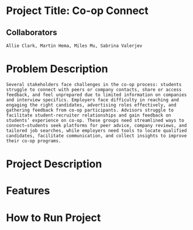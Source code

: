 # Project Title: Co-op Connect

## Collaborators
    Allie Clark, Martin Hema, Miles Mu, Sabrina Valerjev
# Problem Description
    Several stakeholders face challenges in the co-op process: students struggle to connect with peers or company contacts, share or access feedback, and feel unprepared due to limited information on companies and interview specifics. Employers face difficulty in reaching and engaging the right candidates, advertising roles effectively, and gathering feedback from co-op participants. Advisors struggle to facilitate student-recruiter relationships and gain feedback on students’ experience on co-op. These groups need streamlined ways to connect—students seek platforms for peer advice, company reviews, and tailored job searches, while employers need tools to locate qualified candidates, facilitate communication, and collect insights to improve their co-op programs.
# Project Description

# Features

# How to Run Project


 
